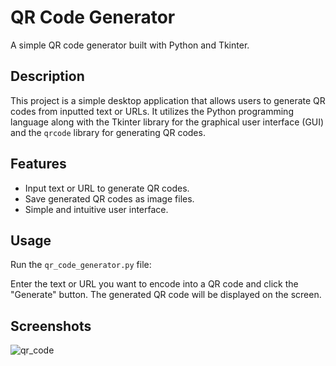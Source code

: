 # QR Code Generator

A simple QR code generator built with Python and Tkinter.

## Description

This project is a simple desktop application that allows users to generate QR codes from inputted text or URLs. It utilizes the Python programming language along with the Tkinter library for the graphical user interface (GUI) and the `qrcode` library for generating QR codes.

## Features

- Input text or URL to generate QR codes.
- Save generated QR codes as image files.
- Simple and intuitive user interface.
 
## Usage

Run the `qr_code_generator.py` file:


Enter the text or URL you want to encode into a QR code and click the "Generate" button. The generated QR code will be displayed on the screen.

## Screenshots

![qr_code](https://github.com/diwasbk/qr-code-generator/assets/167800132/21168b22-850a-48ff-904a-12a8115b327c)


